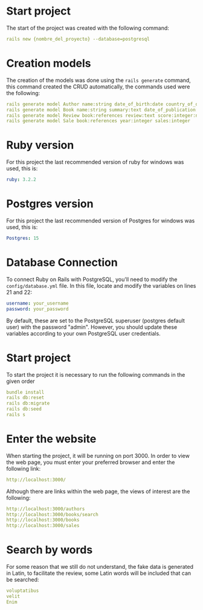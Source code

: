 # Start project
The start of the project was created with the following command:
```yaml
rails new {nombre_del_proyecto} --database=postgresql
```

# Creation models
The creation of the models was done using the `rails generate` command, this command created the CRUD automatically, the commands used were the following:


```yaml
rails generate model Author name:string date_of_birth:date country_of_origin:string short_description:text
rails generate model Book name:string summary:text date_of_publication:date number_of_sales:integer
rails generate model Review book:references review:text score:integer:number_of_up_votes:integer
rails generate model Sale book:references year:integer sales:integer

```

# Ruby version 
For this project the last recommended version of ruby for windows was used, this is:
```yaml
ruby: 3.2.2
```
# Postgres version
For this project the last recommended version of Postgres for windows was used, this is:
```yaml
Postgres: 15
```


# Database Connection

To connect Ruby on Rails with PostgreSQL, you'll need to modify the `config/database.yml` file. In this file, locate and modify the variables on lines 21 and 22:

```yaml
username: your_username
password: your_password
```

By default, these are set to the PostgreSQL superuser (postgres default user) with the password "admin". However, you should update these variables according to your own PostgreSQL user credentials.


# Start project
To start the project it is necessary to run the following commands in the given order
```yaml
bundle install
rails db:reset
rails db:migrate
rails db:seed
rails s
```

# Enter the website
When starting the project, it will be running on port 3000. In order to view the web page, you must enter your preferred browser and enter the following link:

```yaml
http://localhost:3000/
```
Although there are links within the web page, the views of interest are the following:

```yaml
http://localhost:3000/authors
http://localhost:3000/books/search
http://localhost:3000/books
http://localhost:3000/sales
```

# Search by words

For some reason that we still do not understand, the fake data is generated in Latin, to facilitate the review, some Latin words will be included that can be searched:

```yaml
voluptatibus
velit
Enim
```


